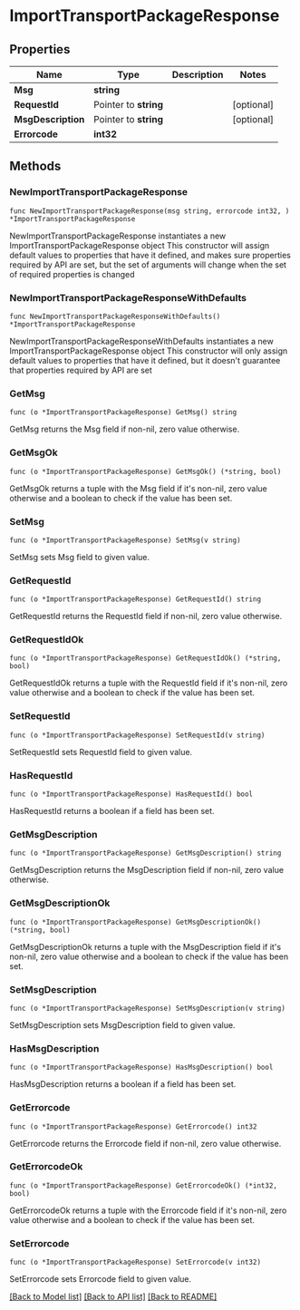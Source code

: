 # ImportTransportPackageResponse

## Properties

Name | Type | Description | Notes
------------ | ------------- | ------------- | -------------
**Msg** | **string** |  | 
**RequestId** | Pointer to **string** |  | [optional] 
**MsgDescription** | Pointer to **string** |  | [optional] 
**Errorcode** | **int32** |  | 

## Methods

### NewImportTransportPackageResponse

`func NewImportTransportPackageResponse(msg string, errorcode int32, ) *ImportTransportPackageResponse`

NewImportTransportPackageResponse instantiates a new ImportTransportPackageResponse object
This constructor will assign default values to properties that have it defined,
and makes sure properties required by API are set, but the set of arguments
will change when the set of required properties is changed

### NewImportTransportPackageResponseWithDefaults

`func NewImportTransportPackageResponseWithDefaults() *ImportTransportPackageResponse`

NewImportTransportPackageResponseWithDefaults instantiates a new ImportTransportPackageResponse object
This constructor will only assign default values to properties that have it defined,
but it doesn't guarantee that properties required by API are set

### GetMsg

`func (o *ImportTransportPackageResponse) GetMsg() string`

GetMsg returns the Msg field if non-nil, zero value otherwise.

### GetMsgOk

`func (o *ImportTransportPackageResponse) GetMsgOk() (*string, bool)`

GetMsgOk returns a tuple with the Msg field if it's non-nil, zero value otherwise
and a boolean to check if the value has been set.

### SetMsg

`func (o *ImportTransportPackageResponse) SetMsg(v string)`

SetMsg sets Msg field to given value.


### GetRequestId

`func (o *ImportTransportPackageResponse) GetRequestId() string`

GetRequestId returns the RequestId field if non-nil, zero value otherwise.

### GetRequestIdOk

`func (o *ImportTransportPackageResponse) GetRequestIdOk() (*string, bool)`

GetRequestIdOk returns a tuple with the RequestId field if it's non-nil, zero value otherwise
and a boolean to check if the value has been set.

### SetRequestId

`func (o *ImportTransportPackageResponse) SetRequestId(v string)`

SetRequestId sets RequestId field to given value.

### HasRequestId

`func (o *ImportTransportPackageResponse) HasRequestId() bool`

HasRequestId returns a boolean if a field has been set.

### GetMsgDescription

`func (o *ImportTransportPackageResponse) GetMsgDescription() string`

GetMsgDescription returns the MsgDescription field if non-nil, zero value otherwise.

### GetMsgDescriptionOk

`func (o *ImportTransportPackageResponse) GetMsgDescriptionOk() (*string, bool)`

GetMsgDescriptionOk returns a tuple with the MsgDescription field if it's non-nil, zero value otherwise
and a boolean to check if the value has been set.

### SetMsgDescription

`func (o *ImportTransportPackageResponse) SetMsgDescription(v string)`

SetMsgDescription sets MsgDescription field to given value.

### HasMsgDescription

`func (o *ImportTransportPackageResponse) HasMsgDescription() bool`

HasMsgDescription returns a boolean if a field has been set.

### GetErrorcode

`func (o *ImportTransportPackageResponse) GetErrorcode() int32`

GetErrorcode returns the Errorcode field if non-nil, zero value otherwise.

### GetErrorcodeOk

`func (o *ImportTransportPackageResponse) GetErrorcodeOk() (*int32, bool)`

GetErrorcodeOk returns a tuple with the Errorcode field if it's non-nil, zero value otherwise
and a boolean to check if the value has been set.

### SetErrorcode

`func (o *ImportTransportPackageResponse) SetErrorcode(v int32)`

SetErrorcode sets Errorcode field to given value.



[[Back to Model list]](../README.md#documentation-for-models) [[Back to API list]](../README.md#documentation-for-api-endpoints) [[Back to README]](../README.md)


